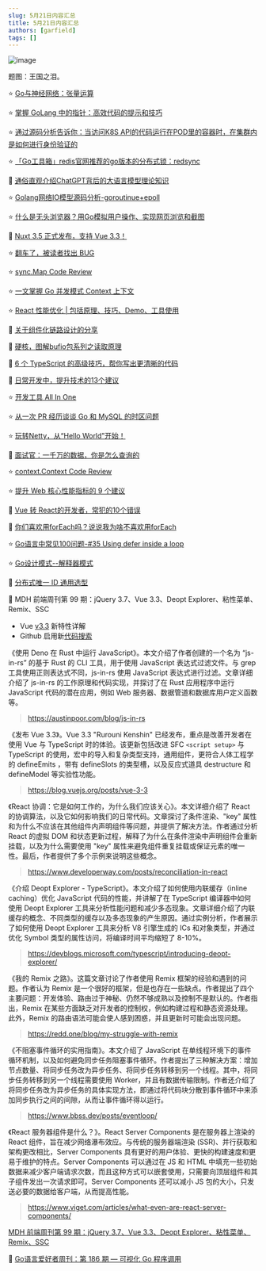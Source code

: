 ```yaml
---
slug: 5月21日内容汇总
title: 5月21日内容汇总
authors: [garfield]
tags: []
---
```


![image](https://img.alicdn.com/imgextra/i2/O1CN01jO672q21ohyPcdBIi_!!6000000007032-2-tps-2346-1212.png_1200x1200.jpg)

题图：王国之泪。

⭐️ [Go与神经网络：张量运算](https://mp.weixin.qq.com/s/18SbYmKnUbNR59gFlKEULQ)

⭐️ [掌握 GoLang 中的指针：高效代码的提示和技巧](https://mp.weixin.qq.com/s/sGVck7lOk610vBq3d7zOkw)

⭐️ [通过源码分析告诉你：当访问K8S API的代码运行在POD里的容器时，在集群内是如何进行身份验证的](https://mp.weixin.qq.com/s/uRdq-1wnImObllqf2MFoqg)

⭐️ [「Go工具箱」redis官网推荐的go版本的分布式锁：redsync](https://mp.weixin.qq.com/s/szXu4OJExN0tOfD1YW6YNA)

📒 [通俗直观介绍ChatGPT背后的大语言模型理论知识](https://mp.weixin.qq.com/s/IR0flZGOyul9BHuDYPnljg)

⭐️ [Golang网络IO模型源码分析-goroutinue+epoll](https://mp.weixin.qq.com/s/jGrPM0UgqjZ10cXafoC0wQ)

⭐️ [什么是无头浏览器？用Go模拟用户操作、实现网页浏览和截图](https://mp.weixin.qq.com/s/jctl-anqU_IyoP0FB1wtrg)

📒 [Nuxt 3.5 正式发布，支持 Vue 3.3！](https://mp.weixin.qq.com/s/0JhOVqly0jbs0rwiRD_YjQ)

⭐️ [翻车了，被读者找出 BUG](https://mp.weixin.qq.com/s/NBXYA6jYRgZxS2_4aUvbFQ)

⭐️ [sync.Map Code Review](https://mp.weixin.qq.com/s/Q1E0Bdt0GH6b4OFsgk1Fcg)

⭐️ [一文掌握 Go 并发模式 Context 上下文](https://juejin.cn/post/7233981178101186619)

⭐️ [React 性能优化 | 包括原理、技巧、Demo、工具使用](https://juejin.cn/post/6935584878071119885)

📒 [关于组件化链路设计的分享](https://mp.weixin.qq.com/s/LHt0hH3RAFzCjH0M-oOitg)

📒 [硬核，图解bufio包系列之读取原理](https://mp.weixin.qq.com/s/FWL59nuWq3UrItEIYopAdA)

📒 [6 个 TypeScript 的高级技巧，帮你写出更清晰的代码](https://mp.weixin.qq.com/s/-waUajyPk0K8KDzvzHzjgA)

📒 [日常开发中，提升技术的13个建议](https://mp.weixin.qq.com/s/tJ6QMjCcQmHww98qqLXfrg)

⭐️ [开发工具 All In One](https://mp.weixin.qq.com/s/3SoyyTucxII71fjh0smE3A)

⭐️ [从一次 PR 经历谈谈 Go 和 MySQL 的时区问题](https://mp.weixin.qq.com/s/ohpshzrYkERbpioPfb-CvA)

⭐️ [玩转Netty，从“Hello World”开始！](https://mp.weixin.qq.com/s/C348kLhjNwCKN_HEgIvfrA)

📒 [面试官：一千万的数据，你是怎么查询的](https://mp.weixin.qq.com/s/bSu83tgecIyvdJyQIwER1g)

⭐️ [context.Context Code Review](https://mp.weixin.qq.com/s/C2L-reec4DejgzgUoZzP0A)

⭐️ [提升 Web 核心性能指标的 9 个建议](https://mp.weixin.qq.com/s/RVswilfm0MMOBGaMs_3b4g)

📒 [Vue 转 React的开发者，常犯的10个错误](https://mp.weixin.qq.com/s/Md7JIqQ5ziQZCY5IGm56Uw)

📒 [你们喜欢用forEach吗？说说我为啥不喜欢用forEach](https://mp.weixin.qq.com/s/fjXOlWRDvy6F_dyg-L-zlA)

⭐️ [Go语言中常见100问题-#35 Using defer inside a loop](https://mp.weixin.qq.com/s/Ls1_qaEnuc8MSZoDyTwa1Q)

⭐️ [Go设计模式--解释器模式](https://mp.weixin.qq.com/s/8v0UZWygCvkbye4Y0P-3sQ)

📒 [分布式唯一 ID 通用选型](https://mp.weixin.qq.com/s/hlx93p1fGxh7f3SjShJP4w)

📒 MDH 前端周刊第 99 期：jQuery 3.7、Vue 3.3、Deopt Explorer、粘性菜单、Remix、SSC

- Vue [v3.3](https://xlog.sxzz.moe/vue-3-3) 新特性详解
- Github 启用新[代码搜索](https://github.blog/changelog/2023-05-08-the-new-code-search-and-code-view-is-now-generally-available/)

《使用 Deno 在 Rust 中运行 JavaScript》。本文介绍了作者创建的一个名为 “js-in-rs” 的基于 Rust 的 CLI 工具，用于使用 JavaScript 表达式过滤文件。与 grep 工具使用正则表达式不同，js-in-rs 使用 JavaScript 表达式进行过滤。文章详细介绍了 js-in-rs 的工作原理和代码实现，并探讨了在 Rust 应用程序中运行 JavaScript 代码的潜在应用，例如 Web 服务器、数据管道和数据库用户定义函数等。

> https://austinpoor.com/blog/js-in-rs

《发布 Vue 3.3》。Vue 3.3 "Rurouni Kenshin" 已经发布，重点是改善开发者在使用 Vue 与 TypeScript 时的体验。该更新包括改进 SFC `<script setup>` 与 TypeScript 的使用，宏中的导入和复杂类型支持，通用组件，更符合人体工程学的 defineEmits ，带有 defineSlots 的类型槽，以及反应式道具 destructure 和 defineModel 等实验性功能。

> https://blog.vuejs.org/posts/vue-3-3

《React 协调：它是如何工作的，为什么我们应该关心》。本文详细介绍了 React 的协调算法，以及它如何影响我们的日常代码。文章探讨了条件渲染、"key" 属性和为什么不应该在其他组件内声明组件等问题，并提供了解决方法。作者通过分析 React 的虚拟 DOM 和状态更新过程，解释了为什么在条件渲染中声明组件会重新挂载，以及为什么需要使用 "key" 属性来避免组件重复挂载或保证元素的唯一性。最后，作者提供了多个示例来说明这些概念。

> https://www.developerway.com/posts/reconciliation-in-react

《介绍 Deopt Explorer - TypeScript》。本文介绍了如何使用内联缓存（inline caching）优化 JavaScript 代码的性能，并讲解了在 TypeScript 编译器中如何使用 Deopt Explorer 工具来分析性能问题和减少多态现象。文章详细介绍了内联缓存的概念、不同类型的缓存以及多态现象的产生原因。通过实例分析，作者展示了如何使用 Deopt Explorer 工具来分析 V8 引擎生成的 ICs 和对象类型，并通过优化 Symbol 类型的属性访问，将编译时间平均缩短了 8-10%。

> https://devblogs.microsoft.com/typescript/introducing-deopt-explorer/

《我的 Remix 之路》。这篇文章讨论了作者使用 Remix 框架的经验和遇到的问题。作者认为 Remix 是一个很好的框架，但是也存在一些缺点。作者提出了四个主要问题：开发体验、路由过于神秘、仍然不够成熟以及控制不是默认的。作者指出，Remix 在某些方面缺乏对开发者的控制权，例如构建过程和静态资源处理。此外，Remix 的路由语法可能会使人感到困惑，并且更新时可能会出现问题。

> https://redd.one/blog/my-struggle-with-remix

《不阻塞事件循环的实用指南》。本文介绍了 JavaScript 在单线程环境下的事件循环机制，以及如何避免同步任务阻塞事件循环。作者提出了三种解决方案：增加节点数量、将同步任务改为异步任务、将同步任务转移到另一个线程。其中，将同步任务转移到另一个线程需要使用 Worker，并且有数据传输限制。作者还介绍了将同步任务改为异步任务的具体实现方法，即通过将代码块分散到事件循环中来添加同步执行之间的间隙，从而让事件循环得以运行。

> https://www.bbss.dev/posts/eventloop/

《React 服务器组件是什么？》。React Server Components 是在服务器上渲染的 React 组件，旨在减少网络瀑布效应。与传统的服务器端渲染 (SSR)、并行获取和架构更改相比，Server Components 具有更好的用户体验、更快的构建速度和更易于维护的特点。Server Components 可以通过在 JS 和 HTML 中填充一些初始数据来减少客户端请求次数，而且这种方式可以嵌套使用，只需要向顶层组件和其子组件发出一次请求即可。Server Components 还可以减小 JS 包的大小，只发送必要的数据给客户端，从而提高性能。

> https://www.viget.com/articles/what-even-are-react-server-components/

[MDH 前端周刊第 99 期：jQuery 3.7、Vue 3.3、Deopt Explorer、粘性菜单、Remix、SSC](https://mdhweekly.com/weekly/issue-0099)

📒 [Go语言爱好者周刊：第 186 期 — 可视化 Go 程序调用](https://mp.weixin.qq.com/s/mVpUKl4IyuHa3nL9pyWMGg)
